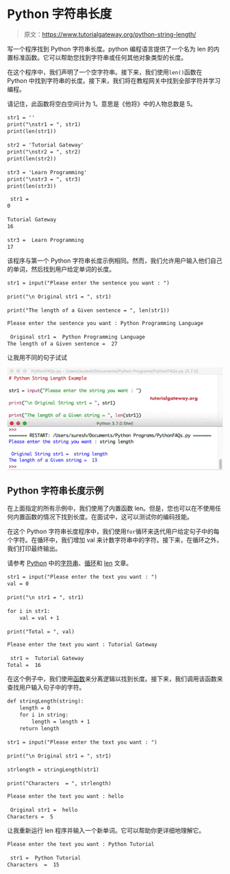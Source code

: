 # Python 字符串长度

> 原文：<https://www.tutorialgateway.org/python-string-length/>

写一个程序找到 Python 字符串长度。python 编程语言提供了一个名为 len 的内置标准函数。它可以帮助您找到字符串或任何其他对象类型的长度。

在这个程序中，我们声明了一个空字符串。接下来，我们使用`len()`函数在 Python 中找到字符串的长度。接下来，我们将在教程网关中找到全部字符并学习编程。

请记住，此函数将空白空间计为 1。意思是《他将》中的人物总数是 5。

```
str1 = ''
print("\nstr1 = ", str1)
print(len(str1))

str2 = 'Tutorial Gateway'
print("\nstr2 = ", str2)
print(len(str2))

str3 = 'Learn Programming'
print("\nstr3 = ", str3)
print(len(str3))
```

```
 str1 =  
0

Tutorial Gateway
16

str3 =  Learn Programming
17
```

该程序与第一个 Python 字符串长度示例相同。然而，我们允许用户输入他们自己的单词，然后找到用户给定单词的长度。

```
str1 = input("Please enter the sentence you want : ")

print("\n Original str1 = ", str1)

print("The length of a Given sentence = ", len(str1))
```

```
Please enter the sentence you want : Python Programming Language

 Original str1 =  Python Programming Language
The length of a Given sentence =  27
```

让我用不同的句子试试

![Python String Length 3](img/93155fd58b2c28b7da568c9cb6304b93.png)

## Python 字符串长度示例

在上面指定的所有示例中，我们使用了内置函数 len。但是，您也可以在不使用任何内置函数的情况下找到长度。在面试中，这可以测试你的编码技能。

在这个 Python 字符串长度程序中，我们使用`for`循环来迭代用户给定句子中的每个字符。在循环中，我们增加 val 来计数字符串中的字符。接下来，在循环之外，我们打印最终输出。

请参考 [Python](https://www.tutorialgateway.org/python-tutorial/) 中的[字符串](https://www.tutorialgateway.org/python-string/)、[循环](https://www.tutorialgateway.org/python-for-loop/)和 [len](https://www.tutorialgateway.org/python-len-function/) 文章。

```
str1 = input("Please enter the text you want : ")
val = 0

print("\n str1 = ", str1)

for i in str1:
    val = val + 1

print("Total = ", val)
```

```
Please enter the text you want : Tutorial Gateway

 str1 =  Tutorial Gateway
Total =  16
```

在这个例子中，我们使用[函数](https://www.tutorialgateway.org/functions-in-python/)来分离逻辑以找到长度。接下来，我们调用该函数来查找用户输入句子中的字符。

```
def stringLength(string):
    length = 0
    for i in string:
        length = length + 1
    return length

str1 = input("Please enter the text you want : ")

print("\n Original str1 = ", str1)

strlength = stringLength(str1)

print("Characters  = ", strlength)
```

```
Please enter the text you want : hello

 Original str1 =  hello
Characters =  5
```

让我重新运行 len 程序并输入一个新单词。它可以帮助你更详细地理解它。

```
Please enter the text you want : Python Tutorial

 str1 =  Python Tutorial
Characters  =  15
```